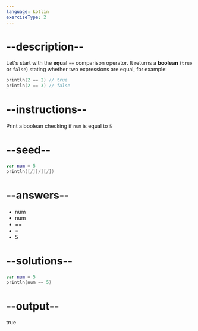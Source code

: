 ```yaml
---
language: kotlin
exerciseType: 2
---
```


# --description--

Let's start with the **equal** `==` comparison operator.
It returns a **boolean** (`true` or `false`) stating whether two expressions are equal, for example:
```kotlin
println(2 == 2) // true
println(2 == 3) // false
```

# --instructions--

Print a boolean checking if `num` is equal to `5`

# --seed--

```kotlin
var num = 5
println([/][/][/])
```

# --answers--

- num 
- num 
- == 
- = 
- 5

# --solutions--

```kotlin
var num = 5
println(num == 5)
```

# --output--

true
